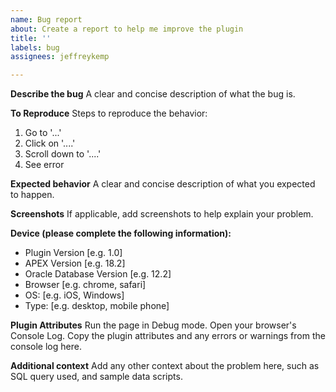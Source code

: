 ```yaml
---
name: Bug report
about: Create a report to help me improve the plugin
title: ''
labels: bug
assignees: jeffreykemp

---
```


**Describe the bug**
A clear and concise description of what the bug is.

**To Reproduce**
Steps to reproduce the behavior:
1. Go to '...'
2. Click on '....'
3. Scroll down to '....'
4. See error

**Expected behavior**
A clear and concise description of what you expected to happen.

**Screenshots**
If applicable, add screenshots to help explain your problem.

**Device (please complete the following information):**
 - Plugin Version [e.g. 1.0]
 - APEX Version [e.g. 18.2]
 - Oracle Database Version [e.g. 12.2]
 - Browser [e.g. chrome, safari]
 - OS: [e.g. iOS, Windows]
 - Type: [e.g. desktop, mobile phone]

**Plugin Attributes**
Run the page in Debug mode. Open your browser's Console Log.
Copy the plugin attributes and any errors or warnings from the console log here.

**Additional context**
Add any other context about the problem here, such as SQL query used, and sample data scripts.
